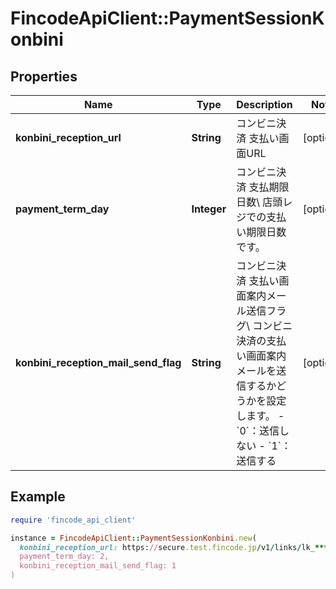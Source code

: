 # FincodeApiClient::PaymentSessionKonbini

## Properties

| Name | Type | Description | Notes |
| ---- | ---- | ----------- | ----- |
| **konbini_reception_url** | **String** | コンビニ決済 支払い画面URL  | [optional] |
| **payment_term_day** | **Integer** | コンビニ決済 支払期限日数\\ 店頭レジでの支払い期限日数です。  | [optional] |
| **konbini_reception_mail_send_flag** | **String** | コンビニ決済 支払い画面案内メール送信フラグ\\ コンビニ決済の支払い画面案内メールを送信するかどうかを設定します。  - &#x60;0&#x60;：送信しない - &#x60;1&#x60;：送信する  | [optional] |

## Example

```ruby
require 'fincode_api_client'

instance = FincodeApiClient::PaymentSessionKonbini.new(
  konbini_reception_url: https://secure.test.fincode.jp/v1/links/lk_**********************/konbini,
  payment_term_day: 2,
  konbini_reception_mail_send_flag: 1
)
```

